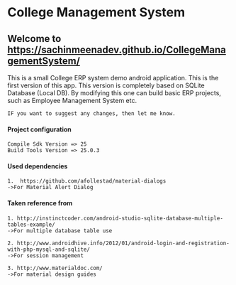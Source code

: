 # College Management System

## Welcome to https://sachinmeenadev.github.io/CollegeManagementSystem/

This is a small College ERP system demo android application. 
This is the first version of this app. This version is completely based on SQLite Database (Local DB).
By modifying this one can build basic ERP projects, such as Employee Management System etc.
    
    IF you want to suggest any changes, then let me know.

#### Project configuration
    Compile Sdk Version => 25
    Build Tools Version => 25.0.3
    
#### Used dependencies
    1.  https://github.com/afollestad/material-dialogs 
    ->For Material Alert Dialog 
      
#### Taken reference from 
    1. http://instinctcoder.com/android-studio-sqlite-database-multiple-tables-example/
    ->For multiple database table use
    
    2. http://www.androidhive.info/2012/01/android-login-and-registration-with-php-mysql-and-sqlite/
    ->For session management
    
    3. http://www.materialdoc.com/
    ->For material design guides
